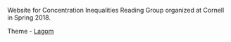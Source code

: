 Website for Concentration Inequalities Reading Group organized at Cornell in Spring 2018. 

Theme - [Lagom](https://github.com/swanson/lagom)
